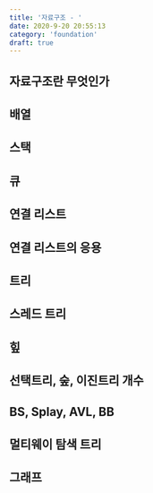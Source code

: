 ```yaml
---
title: '자료구조 - '
date: 2020-9-20 20:55:13
category: 'foundation'
draft: true
---
```


## 자료구조란 무엇인가

## 배열

## 스택

## 큐

## 연결 리스트

## 연결 리스트의 응용

## 트리

## 스레드 트리

## 힢

## 선택트리, 숲, 이진트리 개수

## BS, Splay, AVL, BB

## 멀티웨이 탐색 트리

## 그래프
